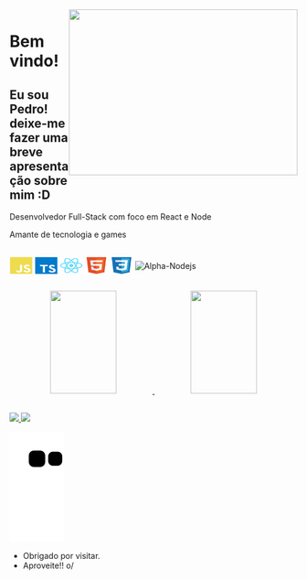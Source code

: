 <img align="right" width="400" height="290" src="https://aniyuki.com/wp-content/uploads/2022/05/aniyuki-anya-spy-x-family-5.gif">

# Bem vindo!
## Eu sou Pedro! deixe-me fazer uma breve apresentação sobre mim :D

Desenvolvedor Full-Stack com foco em React e Node

Amante de tecnologia e games

<div style="display: inline_block"><br>
  <img align="center" alt="Alpha-Js" height="30" width="40" src="https://raw.githubusercontent.com/devicons/devicon/master/icons/javascript/javascript-plain.svg">
  <img align="center" alt="Alpha-Ts" height="30" width="40" src="https://raw.githubusercontent.com/devicons/devicon/master/icons/typescript/typescript-plain.svg">
  <img align="center" alt="Alpha-React" height="30" width="40" src="https://raw.githubusercontent.com/devicons/devicon/master/icons/react/react-original.svg">
  <img align="center" alt="Alpha-HTML" height="30" width="40" src="https://raw.githubusercontent.com/devicons/devicon/master/icons/html5/html5-original.svg">
  <img align="center" alt="Alpha-CSS" height="30" width="40" src="https://raw.githubusercontent.com/devicons/devicon/master/icons/css3/css3-original.svg">
  <img align="center" alt="Alpha-Nodejs" height="30" width="40" src="https://cdn.jsdelivr.net/gh/devicons/devicon/icons/nodejs/nodejs-original.svg" />
</div>

##

<div align="center">
  <a href="https://www.linkedin.com/in/pedro-walphablondy">
  <img height="180em" width="48%" src="https://github-readme-stats.vercel.app/api?username=allpha23&show_icons=true&theme=dracula&include_all_commits=true&count_private=true"/>
  <img height="180em" width="48%" src="https://github-readme-stats.vercel.app/api/top-langs/?username=allpha23&layout=compact&langs_count=7&theme=dracula"/>
</div>

##

<div>
  <a href = "mailto:alpha23@gmail.com"><img src="https://img.shields.io/badge/-Gmail-%23333?style=for-the-badge&logo=gmail&logoColor=white" target="_blank"</a>
  <a href="https://www.linkedin.com/in/pedro-sw" target="_blank"><img src="https://img.shields.io/badge/-LinkedIn-%230077B5?style=for-the-badge&logo=linkedin&logoColor=white" target="_blank"></a> 
 
  ![Snake animation](https://github.com/rafaballerini/rafaballerini/blob/output/github-contribution-grid-snake.svg)
</div>

- Obrigado por visitar. 
- Aproveite!! o/
